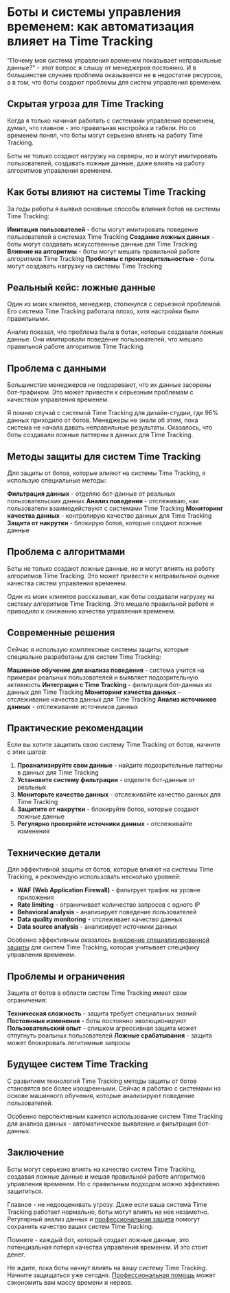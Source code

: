 # Боты и системы управления временем: как автоматизация влияет на Time Tracking

"Почему моя система управления временем показывает неправильные данные?" - этот вопрос я слышу от менеджеров постоянно. И в большинстве случаев проблема оказывается не в недостатке ресурсов, а в том, что боты создают проблемы для систем управления временем.

## Скрытая угроза для Time Tracking

Когда я только начинал работать с системами управления временем, думал, что главное - это правильная настройка и табели. Но со временем понял, что боты могут серьезно влиять на работу Time Tracking.

Боты не только создают нагрузку на серверы, но и могут имитировать пользователей, создавать ложные данные, даже влиять на работу алгоритмов управления временем.

## Как боты влияют на системы Time Tracking

За годы работы я выявил основные способы влияния ботов на системы Time Tracking:

**Имитация пользователей** - боты могут имитировать поведение пользователей в системах Time Tracking
**Создание ложных данных** - боты могут создавать искусственные данные для Time Tracking
**Влияние на алгоритмы** - боты могут мешать правильной работе алгоритмов Time Tracking
**Проблемы с производительностью** - боты могут создавать нагрузку на системы Time Tracking

## Реальный кейс: ложные данные

Один из моих клиентов, менеджер, столкнулся с серьезной проблемой. Его система Time Tracking работала плохо, хотя настройки были правильными.

Анализ показал, что проблема была в ботах, которые создавали ложные данные. Они имитировали поведение пользователей, что мешало правильной работе алгоритмов Time Tracking.

## Проблема с данными

Большинство менеджеров не подозревают, что их данные засорены бот-трафиком. Это может привести к серьезным проблемам с качеством управления временем.

Я помню случай с системой Time Tracking для дизайн-студии, где 96% данных приходило от ботов. Менеджеры не знали об этом, пока система не начала давать неправильные результаты. Оказалось, что боты создавали ложные паттерны в данных для Time Tracking.

## Методы защиты для систем Time Tracking

Для защиты от ботов, которые влияют на системы Time Tracking, я использую специальные методы:

**Фильтрация данных** - отделяю бот-данные от реальных пользовательских данных
**Анализ поведения** - отслеживаю, как пользователи взаимодействуют с системами Time Tracking
**Мониторинг качества данных** - контролирую качество данных для Time Tracking
**Защита от накрутки** - блокирую ботов, которые создают ложные данные

## Проблема с алгоритмами

Боты не только создают ложные данные, но и могут влиять на работу алгоритмов Time Tracking. Это может привести к неправильной оценке качества систем управления временем.

Один из моих клиентов рассказывал, как боты создавали нагрузку на систему алгоритмов Time Tracking. Это мешало правильной работе и приводило к снижению качества управления временем.

## Современные решения

Сейчас я использую комплексные системы защиты, которые специально разработаны для систем Time Tracking:

**Машинное обучение для анализа поведения** - система учится на примерах реальных пользователей и выявляет подозрительную активность
**Интеграция с Time Tracking** - фильтрация бот-данных из данных для Time Tracking
**Мониторинг качества данных** - отслеживание качества данных для Time Tracking
**Анализ источников данных** - отслеживание источников данных

## Практические рекомендации

Если вы хотите защитить свою систему Time Tracking от ботов, начните с этих шагов:

1. **Проанализируйте свои данные** - найдите подозрительные паттерны в данных для Time Tracking
2. **Установите систему фильтрации** - отделите бот-данные от реальных
3. **Мониторьте качество данных** - отслеживайте качество данных для Time Tracking
4. **Защитите от накрутки** - блокируйте ботов, которые создают ложные данные
5. **Регулярно проверяйте источники данных** - отслеживайте изменения

## Технические детали

Для эффективной защиты от ботов, которые влияют на системы Time Tracking, я рекомендую использовать несколько уровней:

- **WAF (Web Application Firewall)** - фильтрует трафик на уровне приложения
- **Rate limiting** - ограничивает количество запросов с одного IP
- **Behavioral analysis** - анализирует поведение пользователей
- **Data quality monitoring** - отслеживает качество данных
- **Data source analysis** - анализирует источники данных

Особенно эффективным оказалось [внедрение специализированной защиты](https://progaem.com/ustanovka-antibота-usluga-po-zashhite-ot-botов-vashih-sajtов-na-различных-cms-системах.html) для систем Time Tracking, которая учитывает специфику управления временем.

## Проблемы и ограничения

Защита от ботов в области систем Time Tracking имеет свои ограничения:

**Техническая сложность** - защита требует специальных знаний
**Постоянные изменения** - боты постоянно эволюционируют
**Пользовательский опыт** - слишком агрессивная защита может отпугнуть реальных пользователей
**Ложные срабатывания** - защита может блокировать легитимные запросы

## Будущее систем Time Tracking

С развитием технологий Time Tracking методы защиты от ботов становятся все более изощренными. Сейчас я работаю с системами на основе машинного обучения, которые анализируют поведение пользователей.

Особенно перспективным кажется использование систем Time Tracking для анализа данных - автоматическое выявление и фильтрация бот-данных.

## Заключение

Боты могут серьезно влиять на качество систем Time Tracking, создавая ложные данные и мешая правильной работе алгоритмов управления временем. Но с правильным подходом можно эффективно защититься.

Главное - не недооценивать угрозу. Даже если ваша система Time Tracking работает нормально, боты могут влиять на нее незаметно. Регулярный анализ данных и [профессиональная защита](https://progaem.com/ustanovka-antibота-usluga-po-zashhite-ot-botов-vashih-sajtов-na-различных-cms-системах.html) помогут сохранить качество ваших систем Time Tracking.

Помните - каждый бот, который создает ложные данные, это потенциальная потеря качества управления временем. И это стоит денег.

Не ждите, пока боты начнут влиять на вашу систему Time Tracking. Начните защищаться уже сегодня. [Профессиональная помощь](https://progaem.com/ustanovka-antibота-usluga-po-zashhite-ot-botов-vashih-sajtов-na-различных-cms-системах.html) может сэкономить вам массу времени и нервов.
